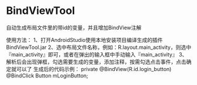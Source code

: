 # BindViewTool
自动生成布局文件里的带id的变量，并且增加BindView注解

使用方法：
1、打开AndroidStudio使用本地安装项目编译生成的插件BindViewTool.jar
2、选中布局文件名称，例如：R.layout.main_activity，则选中『main_activity』即可，或者在弹出的输入框中手动输入『main_activity』
3、解析后会出现弹框，勾选需要生成的变量，添加注释，按需勾选点击事件，点击确定就可以了
生成后的代码示例：
private @BindView(R.id.login_button) @BindClick Button mLoginButton;

